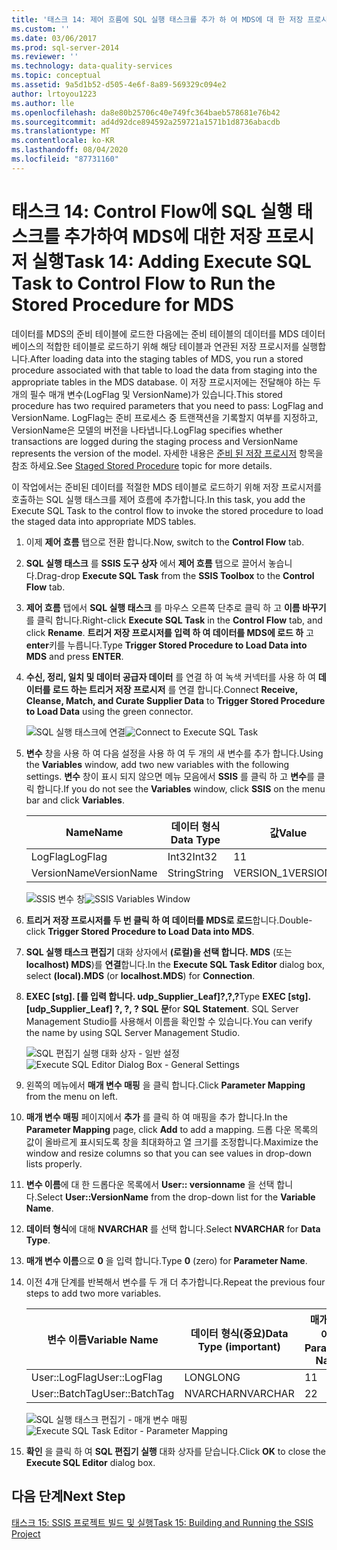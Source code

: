 ```yaml
---
title: '태스크 14: 제어 흐름에 SQL 실행 태스크를 추가 하 여 MDS에 대 한 저장 프로시저 실행 Microsoft Docs'
ms.custom: ''
ms.date: 03/06/2017
ms.prod: sql-server-2014
ms.reviewer: ''
ms.technology: data-quality-services
ms.topic: conceptual
ms.assetid: 9a5d1b52-d505-4e6f-8a89-569329c094e2
author: lrtoyou1223
ms.author: lle
ms.openlocfilehash: da8e80b25706c40e749fc364baeb578681e76b42
ms.sourcegitcommit: ad4d92dce894592a259721a1571b1d8736abacdb
ms.translationtype: MT
ms.contentlocale: ko-KR
ms.lasthandoff: 08/04/2020
ms.locfileid: "87731160"
---
```

# <a name="task-14-adding-execute-sql-task-to-control-flow-to-run-the-stored-procedure-for-mds"></a><span data-ttu-id="dfdec-102">태스크 14: Control Flow에 SQL 실행 태스크를 추가하여 MDS에 대한 저장 프로시저 실행</span><span class="sxs-lookup"><span data-stu-id="dfdec-102">Task 14: Adding Execute SQL Task to Control Flow to Run the Stored Procedure for MDS</span></span>
  <span data-ttu-id="dfdec-103">데이터를 MDS의 준비 테이블에 로드한 다음에는 준비 테이블의 데이터를 MDS 데이터베이스의 적합한 테이블로 로드하기 위해 해당 테이블과 연관된 저장 프로시저를 실행합니다.</span><span class="sxs-lookup"><span data-stu-id="dfdec-103">After loading data into the staging tables of MDS, you run a stored procedure associated with that table to load the data from staging into the appropriate tables in the MDS database.</span></span> <span data-ttu-id="dfdec-104">이 저장 프로시저에는 전달해야 하는 두 개의 필수 매개 변수(LogFlag 및 VersionName)가 있습니다.</span><span class="sxs-lookup"><span data-stu-id="dfdec-104">This stored procedure has two required parameters that you need to pass: LogFlag and VersionName.</span></span> <span data-ttu-id="dfdec-105">LogFlag는 준비 프로세스 중 트랜잭션을 기록할지 여부를 지정하고, VersionName은 모델의 버전을 나타냅니다.</span><span class="sxs-lookup"><span data-stu-id="dfdec-105">LogFlag specifies whether transactions are logged during the staging process and VersionName represents the version of the model.</span></span> <span data-ttu-id="dfdec-106">자세한 내용은 [준비 된 저장 프로시저](https://msdn.microsoft.com/library/hh231028.aspx) 항목을 참조 하세요.</span><span class="sxs-lookup"><span data-stu-id="dfdec-106">See [Staged Stored Procedure](https://msdn.microsoft.com/library/hh231028.aspx) topic for more details.</span></span>

 <span data-ttu-id="dfdec-107">이 작업에서는 준비된 데이터를 적절한 MDS 테이블로 로드하기 위해 저장 프로시저를 호출하는 SQL 실행 태스크를 제어 흐름에 추가합니다.</span><span class="sxs-lookup"><span data-stu-id="dfdec-107">In this task, you add the Execute SQL Task to the control flow to invoke the stored procedure to load the staged data into appropriate MDS tables.</span></span>

1.  <span data-ttu-id="dfdec-108">이제 **제어 흐름** 탭으로 전환 합니다.</span><span class="sxs-lookup"><span data-stu-id="dfdec-108">Now, switch to the **Control Flow** tab.</span></span>

2.  <span data-ttu-id="dfdec-109">**SQL 실행 태스크** 를 **SSIS 도구 상자** 에서 **제어 흐름** 탭으로 끌어서 놓습니다.</span><span class="sxs-lookup"><span data-stu-id="dfdec-109">Drag-drop **Execute SQL Task** from the **SSIS Toolbox** to the **Control Flow** tab.</span></span>

3.  <span data-ttu-id="dfdec-110">**제어 흐름** 탭에서 **SQL 실행 태스크** 를 마우스 오른쪽 단추로 클릭 하 고 **이름 바꾸기**를 클릭 합니다.</span><span class="sxs-lookup"><span data-stu-id="dfdec-110">Right-click **Execute SQL Task** in the **Control Flow** tab, and click **Rename**.</span></span> <span data-ttu-id="dfdec-111">**트리거 저장 프로시저를 입력 하 여 데이터를 MDS에 로드 하** 고 **enter**키를 누릅니다.</span><span class="sxs-lookup"><span data-stu-id="dfdec-111">Type **Trigger Stored Procedure to Load Data into MDS** and press **ENTER**.</span></span>

4.  <span data-ttu-id="dfdec-112">**수신, 정리, 일치 및 데이터 공급자 데이터** 를 연결 하 여 녹색 커넥터를 사용 하 여 **데이터를 로드 하는 트리거 저장 프로시저** 를 연결 합니다.</span><span class="sxs-lookup"><span data-stu-id="dfdec-112">Connect **Receive, Cleanse, Match, and Curate Supplier Data** to **Trigger Stored Procedure to Load Data** using the green connector.</span></span>

     <span data-ttu-id="dfdec-113">![SQL 실행 태스크에 연결](../../2014/tutorials/media/et-addingesqltasktocftorunthespformds-01.jpg "SQL 실행 태스크에 연결")</span><span class="sxs-lookup"><span data-stu-id="dfdec-113">![Connect to Execute SQL Task](../../2014/tutorials/media/et-addingesqltasktocftorunthespformds-01.jpg "Connect to Execute SQL Task")</span></span>

5.  <span data-ttu-id="dfdec-114">**변수** 창을 사용 하 여 다음 설정을 사용 하 여 두 개의 새 변수를 추가 합니다.</span><span class="sxs-lookup"><span data-stu-id="dfdec-114">Using the **Variables** window, add two new variables with the following settings.</span></span> <span data-ttu-id="dfdec-115">**변수** 창이 표시 되지 않으면 메뉴 모음에서 **SSIS** 를 클릭 하 고 **변수**를 클릭 합니다.</span><span class="sxs-lookup"><span data-stu-id="dfdec-115">If you do not see the **Variables** window, click **SSIS** on the menu bar and click **Variables**.</span></span>

    |<span data-ttu-id="dfdec-116">Name</span><span class="sxs-lookup"><span data-stu-id="dfdec-116">Name</span></span>|<span data-ttu-id="dfdec-117">데이터 형식</span><span class="sxs-lookup"><span data-stu-id="dfdec-117">Data Type</span></span>|<span data-ttu-id="dfdec-118">값</span><span class="sxs-lookup"><span data-stu-id="dfdec-118">Value</span></span>|
    |----------|---------------|-----------|
    |<span data-ttu-id="dfdec-119">LogFlag</span><span class="sxs-lookup"><span data-stu-id="dfdec-119">LogFlag</span></span>|<span data-ttu-id="dfdec-120">Int32</span><span class="sxs-lookup"><span data-stu-id="dfdec-120">Int32</span></span>|<span data-ttu-id="dfdec-121">1</span><span class="sxs-lookup"><span data-stu-id="dfdec-121">1</span></span>|
    |<span data-ttu-id="dfdec-122">VersionName</span><span class="sxs-lookup"><span data-stu-id="dfdec-122">VersionName</span></span>|<span data-ttu-id="dfdec-123">String</span><span class="sxs-lookup"><span data-stu-id="dfdec-123">String</span></span>|<span data-ttu-id="dfdec-124">VERSION_1</span><span class="sxs-lookup"><span data-stu-id="dfdec-124">VERSION_1</span></span>|

     <span data-ttu-id="dfdec-125">![SSIS 변수 창](../../2014/tutorials/media/et-addingesqltasktocftorunthespformds-02.jpg "SSIS 변수 창")</span><span class="sxs-lookup"><span data-stu-id="dfdec-125">![SSIS Variables Window](../../2014/tutorials/media/et-addingesqltasktocftorunthespformds-02.jpg "SSIS Variables Window")</span></span>

6.  <span data-ttu-id="dfdec-126">**트리거 저장 프로시저를 두 번 클릭 하 여 데이터를 MDS로 로드**합니다.</span><span class="sxs-lookup"><span data-stu-id="dfdec-126">Double-click **Trigger Stored Procedure to Load Data into MDS**.</span></span>

7.  <span data-ttu-id="dfdec-127">**SQL 실행 태스크 편집기** 대화 상자에서 **(로컬)을 선택 합니다. MDS** (또는 **localhost) MDS**)를 **연결**합니다.</span><span class="sxs-lookup"><span data-stu-id="dfdec-127">In the **Execute SQL Task Editor** dialog box, select **(local).MDS** (or **localhost.MDS**) for **Connection**.</span></span>

8.  <span data-ttu-id="dfdec-128">**EXEC [stg]. [를 입력 합니다. udp_Supplier_Leaf]?,?,?**</span><span class="sxs-lookup"><span data-stu-id="dfdec-128">Type **EXEC [stg].[udp_Supplier_Leaf] ?, ?, ?**</span></span> <span data-ttu-id="dfdec-129">**SQL 문**</span><span class="sxs-lookup"><span data-stu-id="dfdec-129">for **SQL Statement**.</span></span> <span data-ttu-id="dfdec-130">SQL Server Management Studio를 사용해서 이름을 확인할 수 있습니다.</span><span class="sxs-lookup"><span data-stu-id="dfdec-130">You can verify the name by using SQL Server Management Studio.</span></span>

     <span data-ttu-id="dfdec-131">![SQL 편집기 실행 대화 상자 - 일반 설정](../../2014/tutorials/media/et-addingesqltasktocftorunthespformds-03.jpg "SQL 편집기 실행 대화 상자 - 일반 설정")</span><span class="sxs-lookup"><span data-stu-id="dfdec-131">![Execute SQL Editor Dialog Box - General Settings](../../2014/tutorials/media/et-addingesqltasktocftorunthespformds-03.jpg "Execute SQL Editor Dialog Box - General Settings")</span></span>

9. <span data-ttu-id="dfdec-132">왼쪽의 메뉴에서 **매개 변수 매핑** 을 클릭 합니다.</span><span class="sxs-lookup"><span data-stu-id="dfdec-132">Click **Parameter Mapping** from the menu on left.</span></span>

10. <span data-ttu-id="dfdec-133">**매개 변수 매핑** 페이지에서 **추가** 를 클릭 하 여 매핑을 추가 합니다.</span><span class="sxs-lookup"><span data-stu-id="dfdec-133">In the **Parameter Mapping** page, click **Add** to add a mapping.</span></span> <span data-ttu-id="dfdec-134">드롭 다운 목록의 값이 올바르게 표시되도록 창을 최대화하고 열 크기를 조정합니다.</span><span class="sxs-lookup"><span data-stu-id="dfdec-134">Maximize the window and resize columns so that you can see values in drop-down lists properly.</span></span>

11. <span data-ttu-id="dfdec-135">**변수 이름**에 대 한 드롭다운 목록에서 **User:: versionname** 을 선택 합니다.</span><span class="sxs-lookup"><span data-stu-id="dfdec-135">Select **User::VersionName** from the drop-down list for the **Variable Name**.</span></span>

12. <span data-ttu-id="dfdec-136">**데이터 형식**에 대해 **NVARCHAR** 를 선택 합니다.</span><span class="sxs-lookup"><span data-stu-id="dfdec-136">Select **NVARCHAR** for **Data Type**.</span></span>

13. <span data-ttu-id="dfdec-137">**매개 변수 이름**으로 **0** 을 입력 합니다.</span><span class="sxs-lookup"><span data-stu-id="dfdec-137">Type **0** (zero) for **Parameter Name**.</span></span>

14. <span data-ttu-id="dfdec-138">이전 4개 단계를 반복해서 변수를 두 개 더 추가합니다.</span><span class="sxs-lookup"><span data-stu-id="dfdec-138">Repeat the previous four steps to add two more variables.</span></span>

    |<span data-ttu-id="dfdec-139">변수 이름</span><span class="sxs-lookup"><span data-stu-id="dfdec-139">Variable Name</span></span>|<span data-ttu-id="dfdec-140">데이터 형식(중요)</span><span class="sxs-lookup"><span data-stu-id="dfdec-140">Data Type (important)</span></span>|<span data-ttu-id="dfdec-141">매개 변수 이름</span><span class="sxs-lookup"><span data-stu-id="dfdec-141">Parameter Name</span></span>|
    |-------------------|-----------------------------|--------------------|
    |<span data-ttu-id="dfdec-142">User::LogFlag</span><span class="sxs-lookup"><span data-stu-id="dfdec-142">User::LogFlag</span></span>|<span data-ttu-id="dfdec-143">LONG</span><span class="sxs-lookup"><span data-stu-id="dfdec-143">LONG</span></span>|<span data-ttu-id="dfdec-144">1</span><span class="sxs-lookup"><span data-stu-id="dfdec-144">1</span></span>|
    |<span data-ttu-id="dfdec-145">User::BatchTag</span><span class="sxs-lookup"><span data-stu-id="dfdec-145">User::BatchTag</span></span>|<span data-ttu-id="dfdec-146">NVARCHAR</span><span class="sxs-lookup"><span data-stu-id="dfdec-146">NVARCHAR</span></span>|<span data-ttu-id="dfdec-147">2</span><span class="sxs-lookup"><span data-stu-id="dfdec-147">2</span></span>|

     <span data-ttu-id="dfdec-148">![SQL 실행 태스크 편집기 - 매개 변수 매핑](../../2014/tutorials/media/et-addingesqltasktocftorunthespformds-04.jpg "SQL 실행 태스크 편집기 - 매개 변수 매핑")</span><span class="sxs-lookup"><span data-stu-id="dfdec-148">![Execute SQL Task Editor - Parameter Mapping](../../2014/tutorials/media/et-addingesqltasktocftorunthespformds-04.jpg "Execute SQL Task Editor - Parameter Mapping")</span></span>

15. <span data-ttu-id="dfdec-149">**확인** 을 클릭 하 여 **SQL 편집기 실행** 대화 상자를 닫습니다.</span><span class="sxs-lookup"><span data-stu-id="dfdec-149">Click **OK** to close the **Execute SQL Editor** dialog box.</span></span>

## <a name="next-step"></a><span data-ttu-id="dfdec-150">다음 단계</span><span class="sxs-lookup"><span data-stu-id="dfdec-150">Next Step</span></span>
 [<span data-ttu-id="dfdec-151">태스크 15: SSIS 프로젝트 빌드 및 실행</span><span class="sxs-lookup"><span data-stu-id="dfdec-151">Task 15: Building and Running the SSIS Project</span></span>](../../2014/tutorials/task-15-building-and-running-the-ssis-project.md)



